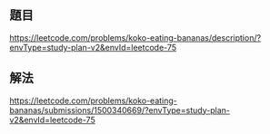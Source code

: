 ## 題目
https://leetcode.com/problems/koko-eating-bananas/description/?envType=study-plan-v2&envId=leetcode-75

## 解法
https://leetcode.com/problems/koko-eating-bananas/submissions/1500340669/?envType=study-plan-v2&envId=leetcode-75
